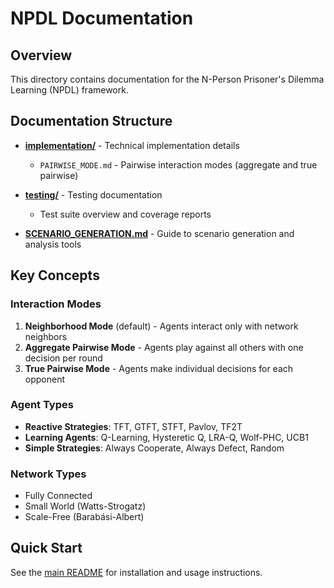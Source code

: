# NPDL Documentation

## Overview

This directory contains documentation for the N-Person Prisoner's Dilemma Learning (NPDL) framework.

## Documentation Structure

- **[implementation/](implementation/)** - Technical implementation details
  - `PAIRWISE_MODE.md` - Pairwise interaction modes (aggregate and true pairwise)
  
- **[testing/](testing/)** - Testing documentation
  - Test suite overview and coverage reports
  
- **[SCENARIO_GENERATION.md](SCENARIO_GENERATION.md)** - Guide to scenario generation and analysis tools

## Key Concepts

### Interaction Modes

1. **Neighborhood Mode** (default) - Agents interact only with network neighbors
2. **Aggregate Pairwise Mode** - Agents play against all others with one decision per round
3. **True Pairwise Mode** - Agents make individual decisions for each opponent

### Agent Types

- **Reactive Strategies**: TFT, GTFT, STFT, Pavlov, TF2T
- **Learning Agents**: Q-Learning, Hysteretic Q, LRA-Q, Wolf-PHC, UCB1
- **Simple Strategies**: Always Cooperate, Always Defect, Random

### Network Types

- Fully Connected
- Small World (Watts-Strogatz)
- Scale-Free (Barabási-Albert)

## Quick Start

See the [main README](../README.md) for installation and usage instructions.